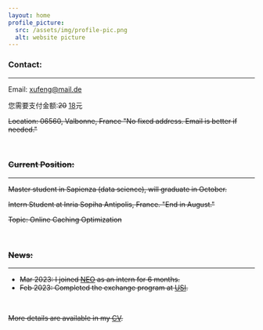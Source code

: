 ```yaml
---
layout: home
profile_picture:
  src: /assets/img/profile-pic.png
  alt: website picture
---
```


<h3 id="contact-">Contact:</h3>
<hr>
<p>Email: <a href="mailto:xufeng@mail.de">xufeng@mail.de</a></p>
<p>您需要支付金额:<del>20</del> <ins>18</ins>元</p>
<p><del>Location: <s>06560, Valbonne, France </del> "No fixed address. Email is better if needed."</p>
<br />

<h3 id="currant-position-">Current Position:</h3>
<hr>
<p>Master student in Sapienza (data science), will graduate in October.</p>
<p><del>Intern Student at Inria Sopiha Antipolis, France. </del> "End in August."</p>
<p>Topic: Online Caching Optimization</p>
<br />

<h3 id="news-">News:</h3>
<hr>
<ul>
<li>Mar 2023: I joined <a href="https://team.inria.fr/neo/">NEO</a> as an intern for 6 months.</li>
<li>Feb 2023: Completed the exchange program at <a href="https://www.usi.ch">USI</a>.</li>
</ul>

<br />
<p>More details are available in my <a href="/assets/CvAssets/CV
">CV</a>.</p>
